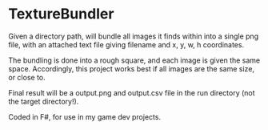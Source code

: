 # TextureBundler

Given a directory path, will bundle all images it finds within into a single png file, with an attached text file giving filename and x, y, w, h coordinates.

The bundling is done into a rough square, and each image is given the same space. Accordingly, this project works best if all images are the same size, or close to.

Final result will be a output.png and output.csv file in the run directory (not the target directory!).

Coded in F#, for use in my game dev projects.